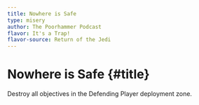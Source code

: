 ```yaml
---
title: Nowhere is Safe
type: misery
author: The Poorhammer Podcast
flavor: It's a Trap!
flavor-source: Return of the Jedi
---
```


# Nowhere is Safe {#title}

Destroy all objectives in the Defending Player deployment zone.

